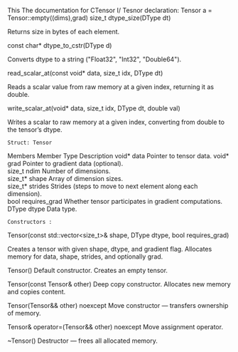 This The documentation for CTensor
I/ Tesnor declaration:
Tensor a = Tensor::empty((dims),grad)
size_t dtype_size(DType dt)

Returns size in bytes of each element.

const char* dtype_to_cstr(DType d)

Converts dtype to a string ("Float32", "Int32", "Double64").

read_scalar_at(const void* data, size_t idx, DType dt)

Reads a scalar value from raw memory at a given index, returning it as double.

write_scalar_at(void* data, size_t idx, DType dt, double val)

Writes a scalar to raw memory at a given index, converting from double to the tensor’s dtype.

    Struct: Tensor
Members
Member	Type	Description
void* data	Pointer to tensor data.	
void* grad	Pointer to gradient data (optional).	
size_t ndim	Number of dimensions.	
size_t* shape	Array of dimension sizes.	
size_t* strides	Strides (steps to move to next element along each dimension).	
bool requires_grad	Whether tensor participates in gradient computations.	
DType dtype	Data type.

    Constructors :   

Tensor(const std::vector<size_t>& shape, DType dtype, bool requires_grad)

Creates a tensor with given shape, dtype, and gradient flag.
Allocates memory for data, shape, strides, and optionally grad.

Tensor()
Default constructor. Creates an empty tensor.

Tensor(const Tensor& other)
Deep copy constructor. Allocates new memory and copies content.

Tensor(Tensor&& other) noexcept
Move constructor — transfers ownership of memory.

Tensor& operator=(Tensor&& other) noexcept
Move assignment operator.

~Tensor()
Destructor — frees all allocated memory.